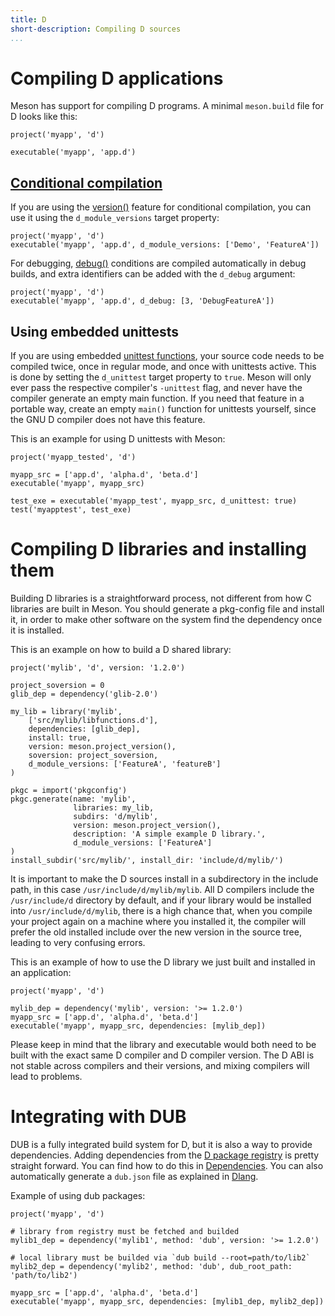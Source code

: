 ```yaml
---
title: D
short-description: Compiling D sources
...
```


# Compiling D applications

Meson has support for compiling D programs. A minimal `meson.build`
file for D looks like this:

```meson
project('myapp', 'd')

executable('myapp', 'app.d')
```

## [Conditional compilation](https://dlang.org/spec/version.html)

If you are using the [version()](https://dlang.org/spec/version.html#version-specification) feature for conditional compilation,
you can use it using the `d_module_versions` target property:
```meson
project('myapp', 'd')
executable('myapp', 'app.d', d_module_versions: ['Demo', 'FeatureA'])
```

For debugging, [debug()](https://dlang.org/spec/version.html#debug) conditions are compiled automatically in debug builds, and extra identifiers can be added with the `d_debug` argument:
```meson
project('myapp', 'd')
executable('myapp', 'app.d', d_debug: [3, 'DebugFeatureA'])
```

## Using embedded unittests

If you are using embedded [unittest functions](https://dlang.org/spec/unittest.html), your source code needs
to be compiled twice, once in regular
mode, and once with unittests active. This is done by setting the
`d_unittest` target property to `true`.
Meson will only ever pass the respective compiler's `-unittest` flag,
and never have the compiler generate an empty main function.
If you need that feature in a portable way, create an empty `main()`
function for unittests yourself, since the GNU D compiler
does not have this feature.

This is an example for using D unittests with Meson:
```meson
project('myapp_tested', 'd')

myapp_src = ['app.d', 'alpha.d', 'beta.d']
executable('myapp', myapp_src)

test_exe = executable('myapp_test', myapp_src, d_unittest: true)
test('myapptest', test_exe)
```

# Compiling D libraries and installing them

Building D libraries is a straightforward process, not different from
how C libraries are built in Meson. You should generate a pkg-config
file and install it, in order to make other software on the system
find the dependency once it is installed.

This is an example on how to build a D shared library:
```meson
project('mylib', 'd', version: '1.2.0')

project_soversion = 0
glib_dep = dependency('glib-2.0')

my_lib = library('mylib',
    ['src/mylib/libfunctions.d'],
    dependencies: [glib_dep],
    install: true,
    version: meson.project_version(),
    soversion: project_soversion,
    d_module_versions: ['FeatureA', 'featureB']
)

pkgc = import('pkgconfig')
pkgc.generate(name: 'mylib',
              libraries: my_lib,
              subdirs: 'd/mylib',
              version: meson.project_version(),
              description: 'A simple example D library.',
              d_module_versions: ['FeatureA']
)
install_subdir('src/mylib/', install_dir: 'include/d/mylib/')
```

It is important to make the D sources install in a subdirectory in the
 include path, in this case `/usr/include/d/mylib/mylib`.
All D compilers include the `/usr/include/d` directory by default, and
 if your library would be installed into `/usr/include/d/mylib`, there
is a high chance that, when you compile your project again on a
machine where you installed it, the compiler will prefer the old
installed include over the new version in the source tree, leading to
very confusing errors.

This is an example of how to use the D library we just built and
installed in an application:
```meson
project('myapp', 'd')

mylib_dep = dependency('mylib', version: '>= 1.2.0')
myapp_src = ['app.d', 'alpha.d', 'beta.d']
executable('myapp', myapp_src, dependencies: [mylib_dep])
```

Please keep in mind that the library and executable would both need to
be built with the exact same D compiler and D compiler version. The D
ABI is not stable across compilers and their versions, and mixing
compilers will lead to problems.

# Integrating with DUB

DUB is a fully integrated build system for D, but it is also a way to
provide dependencies. Adding dependencies from the [D package registry](https://code.dlang.org/)
is pretty straight forward. You can find how to do this in
[Dependencies](Dependencies.md#some-notes-on-dub). You can also automatically
generate a `dub.json` file as explained in [Dlang](Dlang-module.md#generate_dub_file).

Example of using dub packages:
```meson
project('myapp', 'd')

# library from registry must be fetched and builded
mylib1_dep = dependency('mylib1', method: 'dub', version: '>= 1.2.0')

# local library must be builded via `dub build --root=path/to/lib2`
mylib2_dep = dependency('mylib2', method: 'dub', dub_root_path: 'path/to/lib2')

myapp_src = ['app.d', 'alpha.d', 'beta.d']
executable('myapp', myapp_src, dependencies: [mylib1_dep, mylib2_dep])
```